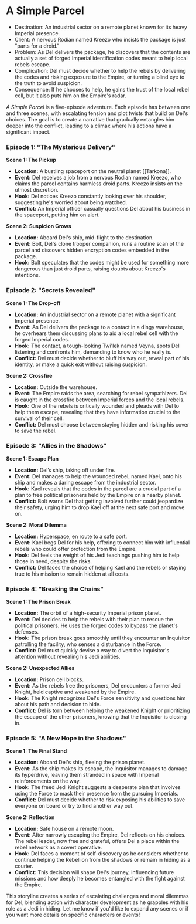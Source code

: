 # A Simple Parcel
 
 - Destination: An industrial sector on a remote planet known for its heavy Imperial presence.
 - Client: A nervous Rodian named Kreezo who insists the package is just "parts for a droid."
 - Problem: As Del delivers the package, he discovers that the contents are actually a set of forged Imperial identification codes meant to help local rebels escape.
 - Complication: Del must decide whether to help the rebels by delivering the codes and risking exposure to the Empire, or turning a blind eye to the truth to avoid suspicion.
 - Consequence: If he chooses to help, he gains the trust of the local rebel cell, but it also puts him on the Empire's radar.

_A Simple Parcel_ is a five-episode adventure. Each episode has between one and three scenes, with escalating tension and plot twists that build on Del's choices. The goal is to create a narrative that gradually entangles him deeper into the conflict, leading to a climax where his actions have a significant impact.

### Episode 1: "The Mysterious Delivery"
**Scene 1: The Pickup**
- **Location:** A bustling spaceport on the neutral planet [[Tarkona]].
- **Event:** Del receives a job from a nervous Rodian named Kreezo, who claims the parcel contains harmless droid parts. Kreezo insists on the utmost discretion.
- **Hook:** Del notices Kreezo constantly looking over his shoulder, suggesting he's worried about being watched.
- **Conflict:** An Imperial officer casually questions Del about his business in the spaceport, putting him on alert.

**Scene 2: Suspicion Grows**
- **Location:** Aboard Del's ship, mid-flight to the destination.
- **Event:** Bolt, Del's clone trooper companion, runs a routine scan of the parcel and discovers hidden encryption codes embedded in the package.
- **Hook:** Bolt speculates that the codes might be used for something more dangerous than just droid parts, raising doubts about Kreezo's intentions.

### Episode 2: "Secrets Revealed"

**Scene 1: The Drop-off**
- **Location:** An industrial sector on a remote planet with a significant Imperial presence.
- **Event:** As Del delivers the package to a contact in a dingy warehouse, he overhears them discussing plans to aid a local rebel cell with the forged Imperial codes.
- **Hook:** The contact, a tough-looking Twi'lek named Veyna, spots Del listening and confronts him, demanding to know who he really is.
- **Conflict:** Del must decide whether to bluff his way out, reveal part of his identity, or make a quick exit without raising suspicion.

**Scene 2: Crossfire**
- **Location:** Outside the warehouse.
- **Event:** The Empire raids the area, searching for rebel sympathizers. Del is caught in the crossfire between Imperial forces and the local rebels.
- **Hook:** One of the rebels is critically wounded and pleads with Del to help them escape, revealing that they have information crucial to the survival of their cell.
- **Conflict:** Del must choose between staying hidden and risking his cover to save the rebel.

### Episode 3: "Allies in the Shadows"

**Scene 1: Escape Plan**
- **Location:** Del’s ship, taking off under fire.
- **Event:** Del manages to help the wounded rebel, named Kael, onto his ship and makes a daring escape from the industrial sector.
- **Hook:** Kael reveals that the codes in the parcel are a crucial part of a plan to free political prisoners held by the Empire on a nearby planet.
- **Conflict:** Bolt warns Del that getting involved further could jeopardize their safety, urging him to drop Kael off at the next safe port and move on.

**Scene 2: Moral Dilemma**
- **Location:** Hyperspace, en route to a safe port.
- **Event:** Kael begs Del for his help, offering to connect him with influential rebels who could offer protection from the Empire.
- **Hook:** Del feels the weight of his Jedi teachings pushing him to help those in need, despite the risks.
- **Conflict:** Del faces the choice of helping Kael and the rebels or staying true to his mission to remain hidden at all costs.

### Episode 4: "Breaking the Chains"

**Scene 1: The Prison Break**
- **Location:** The orbit of a high-security Imperial prison planet.
- **Event:** Del decides to help the rebels with their plan to rescue the political prisoners. He uses the forged codes to bypass the planet's defenses.
- **Hook:** The prison break goes smoothly until they encounter an Inquisitor patrolling the facility, who senses a disturbance in the Force.
- **Conflict:** Del must quickly devise a way to divert the Inquisitor's attention without revealing his Jedi abilities.

**Scene 2: Unexpected Allies**
- **Location:** Prison cell blocks.
- **Event:** As the rebels free the prisoners, Del encounters a former Jedi Knight, held captive and weakened by the Empire.
- **Hook:** The Knight recognizes Del's Force sensitivity and questions him about his path and decision to hide.
- **Conflict:** Del is torn between helping the weakened Knight or prioritizing the escape of the other prisoners, knowing that the Inquisitor is closing in.

### Episode 5: "A New Hope in the Shadows"

**Scene 1: The Final Stand**
- **Location:** Aboard Del's ship, fleeing the prison planet.
- **Event:** As the ship makes its escape, the Inquisitor manages to damage its hyperdrive, leaving them stranded in space with Imperial reinforcements on the way.
- **Hook:** The freed Jedi Knight suggests a desperate plan that involves using the Force to mask their presence from the pursuing Imperials.
- **Conflict:** Del must decide whether to risk exposing his abilities to save everyone on board or try to find another way out.

**Scene 2: Reflection**
- **Location:** Safe house on a remote moon.
- **Event:** After narrowly escaping the Empire, Del reflects on his choices. The rebel leader, now free and grateful, offers Del a place within the rebel network as a covert operative.
- **Hook:** Del faces a moment of self-discovery as he considers whether to continue helping the Rebellion from the shadows or remain in hiding as a courier.
- **Conflict:** This decision will shape Del's journey, influencing future missions and how deeply he becomes entangled with the fight against the Empire.

This storyline creates a series of escalating challenges and moral dilemmas for Del, blending action with character development as he grapples with his role as a Jedi in hiding. Let me know if you'd like to expand any scenes or if you want more details on specific characters or events!